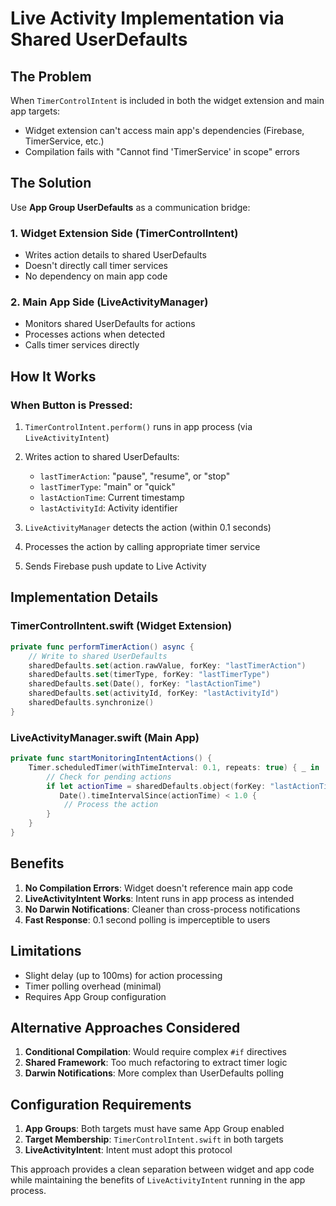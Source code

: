 # Live Activity Implementation via Shared UserDefaults

## The Problem

When `TimerControlIntent` is included in both the widget extension and main app targets:
- Widget extension can't access main app's dependencies (Firebase, TimerService, etc.)
- Compilation fails with "Cannot find 'TimerService' in scope" errors

## The Solution

Use **App Group UserDefaults** as a communication bridge:

### 1. Widget Extension Side (TimerControlIntent)
- Writes action details to shared UserDefaults
- Doesn't directly call timer services
- No dependency on main app code

### 2. Main App Side (LiveActivityManager)
- Monitors shared UserDefaults for actions
- Processes actions when detected
- Calls timer services directly

## How It Works

### When Button is Pressed:
1. `TimerControlIntent.perform()` runs in app process (via `LiveActivityIntent`)
2. Writes action to shared UserDefaults:
   - `lastTimerAction`: "pause", "resume", or "stop"
   - `lastTimerType`: "main" or "quick"
   - `lastActionTime`: Current timestamp
   - `lastActivityId`: Activity identifier

3. `LiveActivityManager` detects the action (within 0.1 seconds)
4. Processes the action by calling appropriate timer service
5. Sends Firebase push update to Live Activity

## Implementation Details

### TimerControlIntent.swift (Widget Extension)
```swift
private func performTimerAction() async {
    // Write to shared UserDefaults
    sharedDefaults.set(action.rawValue, forKey: "lastTimerAction")
    sharedDefaults.set(timerType, forKey: "lastTimerType")
    sharedDefaults.set(Date(), forKey: "lastActionTime")
    sharedDefaults.set(activityId, forKey: "lastActivityId")
    sharedDefaults.synchronize()
}
```

### LiveActivityManager.swift (Main App)
```swift
private func startMonitoringIntentActions() {
    Timer.scheduledTimer(withTimeInterval: 0.1, repeats: true) { _ in
        // Check for pending actions
        if let actionTime = sharedDefaults.object(forKey: "lastActionTime") as? Date,
           Date().timeIntervalSince(actionTime) < 1.0 {
            // Process the action
        }
    }
}
```

## Benefits

1. **No Compilation Errors**: Widget doesn't reference main app code
2. **LiveActivityIntent Works**: Intent runs in app process as intended
3. **No Darwin Notifications**: Cleaner than cross-process notifications
4. **Fast Response**: 0.1 second polling is imperceptible to users

## Limitations

- Slight delay (up to 100ms) for action processing
- Timer polling overhead (minimal)
- Requires App Group configuration

## Alternative Approaches Considered

1. **Conditional Compilation**: Would require complex `#if` directives
2. **Shared Framework**: Too much refactoring to extract timer logic
3. **Darwin Notifications**: More complex than UserDefaults polling

## Configuration Requirements

1. **App Groups**: Both targets must have same App Group enabled
2. **Target Membership**: `TimerControlIntent.swift` in both targets
3. **LiveActivityIntent**: Intent must adopt this protocol

This approach provides a clean separation between widget and app code while maintaining the benefits of `LiveActivityIntent` running in the app process.